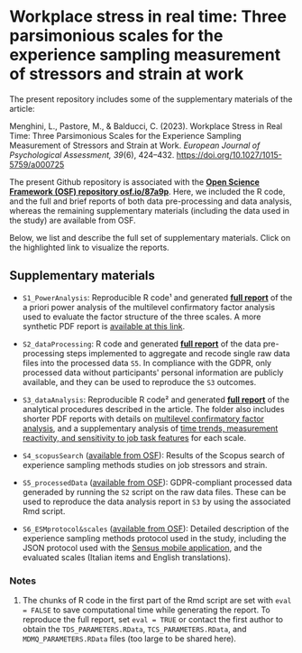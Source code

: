 # Workplace stress in real time: Three parsimonious scales for the experience sampling measurement of stressors and strain at work
The present repository includes some of the supplementary materials of the article:

Menghini, L., Pastore, M., & Balducci, C. (2023). Workplace Stress in Real Time: Three Parsimonious Scales for the Experience Sampling Measurement of Stressors and Strain at Work. *European Journal of Psychological Assessment, 39*(6), 424–432. https://doi.org/10.1027/1015-5759/a000725 

The present Github repository is associated with the **[Open Science Framework (OSF) repository osf.io/87a9p](https://osf.io/87a9p)**. Here, we included the R code, and the full and brief reports of both data pre-processing and data analysis, whereas the remaining supplementary materials (including the data used in the study) are available from OSF.

Below, we list and describe the full set of supplementary materials. Click on the highlighted link to visualize the reports.

## Supplementary materials
- `S1_PowerAnalysis`: Reproducible R code&sup1; and generated **[full report](https://Luca-Menghini.github.io/ESMscales-workplaceStress/S1_PowerAnalysis/S1_powerAnalysis_fullReport.html)** of the a priori power analysis of the multilevel confirmatory factor analysis used to evaluate the factor structure of the three scales. A more synthetic PDF report is [available at this link](https://Luca-Menghini.github.io/ESMscales-workplaceStress/S1_PowerAnalysis/S1_powerAnalysis_shortReport.pdf).

- `S2_dataProcessing`: R code and generated **[full report](https://Luca-Menghini.github.io/ESMscales-workplaceStress/S2_dataProcessing/S2_dataProcessing_report.html)** of the data pre-processing steps implemented to aggregate and recode single raw data files into the processed data `S5`. In compliance with the GDPR, only processed data without participants' personal information are publicly available, and they can be used to reproduce the `S3` outcomes.

- `S3_dataAnalysis`: Reproducible R code&sup2; and generated **[full report](https://Luca-Menghini.github.io/ESMscales-workplaceStress/S3_dataAnalysis/S3_dataAnalysis_fullReport.html)** of the analytical procedures described in the article. The folder also includes shorter PDF reports with details on [multilevel confirmatory factor analysis](https://Luca-Menghini.github.io/ESMscales-workplaceStress/S3_dataAnalysis/S3.1_MCFAdetails.pdf), and a supplementary analysis of [time trends, measurement reactivity, and sensitivity to job task features](https://Luca-Menghini.github.io/ESMscales-workplaceStress/S3_dataAnalysis/S3.2_SensitivityToContextualFactors.pdf) for each scale.

- `S4_scopusSearch` ([available from OSF](https://osf.io/8tcpv)): Results of the Scopus search of experience sampling methods studies on job stressors and strain.

- `S5_processedData` ([available from OSF](https://osf.io/87a9p/files/osfstorage)): GDPR-compliant processed data generaded by running the `S2` script on the raw data files. These can be used to reproduce the data analysis report in `S3` by using the associated Rmd script.

- `S6_ESMprotocol&scales` ([available from OSF](https://osf.io/87a9p/files/osfstorage)): Detailed description of the experience sampling methods protocol used in the study, including the JSON protocol used with the [Sensus mobile application](https://predictive-technology-laboratory.github.io/sensus/), and the evaluated scales (Italian items and English translations).


### Notes
1. The chunks of R code in the first part of the Rmd script are set with `eval = FALSE` to save computational time while generating the report. To reproduce the full report, set `eval = TRUE` or contact the first author to obtain the `TDS_PARAMETERS.RData`, `TCS_PARAMETERS.RData`, and `MDMQ_PARAMETERS.RData` files (too large to be shared here).
